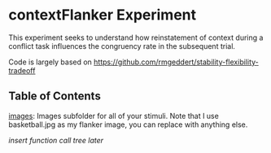 # contextFlanker Experiment

This experiment seeks to understand how reinstatement of context during a conflict task influences the congruency rate in the subsequent trial.

Code is largely based on https://github.com/rmgeddert/stability-flexibility-tradeoff

## Table of Contents

[images](https://github.com/jimzhang629/ContextCognitiveControlCode/tree/main/images): Images subfolder for all of your stimuli. Note that I use basketball.jpg as my flanker image, you can replace with anything else.

*insert function call tree later*
